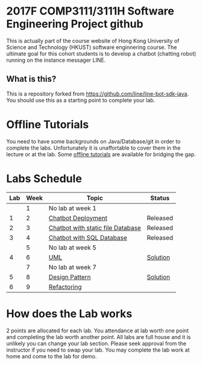 # 2017F COMP3111/3111H Software Engineering Project github 

This is actually part of the course website of Hong Kong University of Science and Technology (HKUST) software enginnering course. The ultimate goal for this cohort students is to develop a chatbot (chatting robot) running on the instance messager LINE. 


## What is this?

This is a repository forked from https://github.com/line/line-bot-sdk-java. You should use this as a starting point to complete your lab.

# Offline Tutorials

You need to have some backgrounds on Java/Database/git in order to complete the labs. Unfortunately it is unaffortable to cover them in the lecture or at the lab. Some [offline tutorials](./docs/tutorial/) are available for bridging the gap.


# Labs Schedule

| Lab | Week | Topic | Status |
|-----|------|-------|------|
|     | 1  | No lab at week 1 |  |
| 1   | 2  | [Chatbot Deployment](./lab1.md) |  Released |
| 2   | 3    | [Chatbot with static file Database](./lab2.md)       |  Released |
| 3   | 4    | [Chatbot with SQL Database](./lab3.md)|  Released |
|     | 5    | No lab at week 5 | |
| 4   | 6    | [UML](./lab_UML.pdf) | [Solution](./uml_lab_sample_answer.pdf) |
|     | 7    | No lab at week 7 | |
| 5   | 8    | [Design Pattern](./Lab5/lab_design_pattern.pdf) |[Solution](./Lab5/solution/)|
| 6   | 9    | [Refactoring](./refactoring-lab/README.md) |


# How does the Lab works

2 points are allocated for each lab. You attendance at lab worth one point and completing the lab worth another point. All labs are full house and it is unlikely you can change your lab section. Please seek approval from the instructor if you need to swap your lab. You may complete the lab work at home and come to the lab for demo. 


